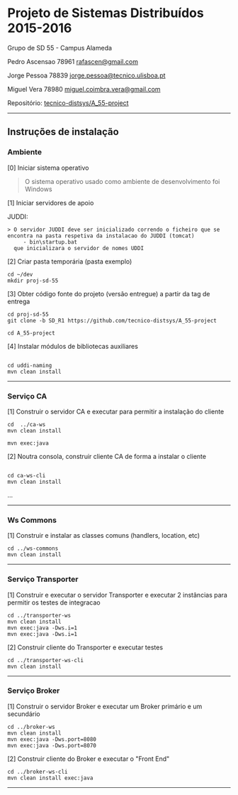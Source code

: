 # Projeto de Sistemas Distribuídos 2015-2016 #

Grupo de SD 55 - Campus Alameda


Pedro Ascensao 78961 rafascen@gmail.com

Jorge Pessoa 78839 jorge.pessoa@tecnico.ulisboa.pt

Miguel Vera 78980 miguel.coimbra.vera@gmail.com


Repositório:
[tecnico-distsys/A_55-project](https://github.com/tecnico-distsys/A_55-project/)

-------------------------------------------------------------------------------

## Instruções de instalação 


### Ambiente

[0] Iniciar sistema operativo

> O sistema operativo usado como ambiente de desenvolvimento foi Windows

[1] Iniciar servidores de apoio

JUDDI:

```
> O servidor JUDDI deve ser inicializado correndo o ficheiro que se encontra na pasta respetiva da instalacao do JUDDI (tomcat)
     - bin\startup.bat
  que inicializara o servidor de nomes UDDI

```


[2] Criar pasta temporária (pasta exemplo) 

```
cd ~/dev 
mkdir proj-sd-55 

```

[3] Obter código fonte do projeto (versão entregue) a partir da tag de entrega 

```
cd proj-sd-55
git clone -b SD_R1 https://github.com/tecnico-distsys/A_55-project  

cd A_55-project

```

[4] Instalar módulos de bibliotecas auxiliares

```

cd uddi-naming
mvn clean install

```

-------------------------------------------------------------------------------

### Serviço CA

[1] Construir o servidor CA e executar para permitir a instalação do cliente

```
cd  ../ca-ws
mvn clean install

mvn exec:java

```

[2] Noutra consola, construir cliente CA de forma a instalar o cliente

```

cd ca-ws-cli
mvn clean install

```

...

-------------------------------------------------------------------------------

### Ws Commons

[1] Construir e instalar as classes comuns (handlers, location, etc)

```
cd ../ws-commons
mvn clean install

```

-------------------------------------------------------------------------------

### Serviço Transporter

[1] Construir e executar o servidor Transporter e executar 2 instâncias para permitir os testes de integracao

```
cd ../transporter-ws
mvn clean install
mvn exec:java -Dws.i=1
mvn exec:java -Dws.i=1

```

[2] Construir cliente do Transporter e executar testes

```
cd ../transporter-ws-cli
mvn clean install

```

-------------------------------------------------------------------------------

### Serviço Broker

[1] Construir o servidor Broker e executar um Broker primário e um secundário

```
cd ../broker-ws
mvn clean install
mvn exec:java -Dws.port=8080
mvn exec:java -Dws.port=8070

```

[2] Construir cliente do Broker e executar o "Front End"

```
cd ../broker-ws-cli
mvn clean install exec:java

```

-------------------------------------------------------------------------------
